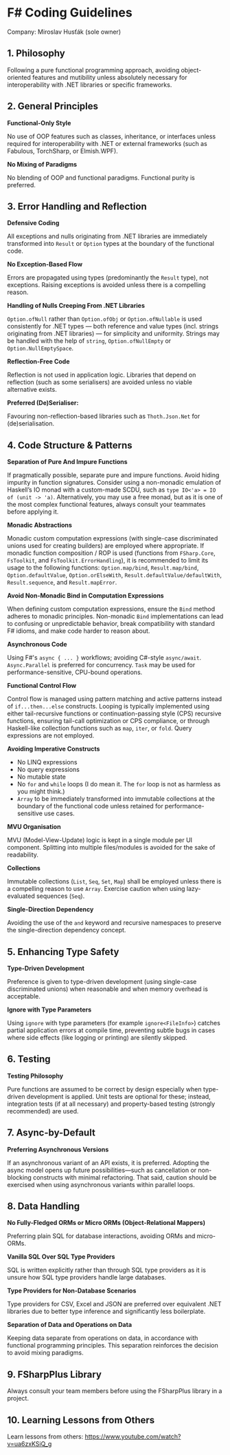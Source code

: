 # **F# Coding Guidelines**

Company: Miroslav Husťák (sole owner)

## 1. Philosophy

Following a pure functional programming approach, avoiding object-oriented features and mutibility unless absolutely necessary for interoperability with .NET libraries or specific frameworks.

## 2. General Principles

**Functional-Only Style**

No use of OOP features such as classes, inheritance, or interfaces unless required for interoperability with .NET or external frameworks (such as Fabulous, TorchSharp, or Elmish.WPF).

**No Mixing of Paradigms**

No blending of OOP and functional paradigms. Functional purity is preferred.

## 3. Error Handling and Reflection

**Defensive Coding**

All exceptions and nulls originating from .NET libraries are immediately transformed into `Result` or `Option` types at the boundary of the functional code.

**No Exception-Based Flow**

Errors are propagated using types (predominantly the `Result` type), not exceptions. Raising exceptions is avoided unless there is a compelling reason.

**Handling of Nulls Creeping From .NET Libraries**

`Option.ofNull` rather than `Option.ofObj` or `Option.ofNullable` is used consistently for .NET types — both reference and value types (incl. strings originating from .NET libraries) — for simplicity and uniformity. Strings may be handled with the help of `string`, `Option.ofNullEmpty` or `Option.NullEmptySpace`.  

**Reflection-Free Code**

Reflection is not used in application logic. Libraries that depend on reflection (such as some serialisers) are avoided unless no viable alternative exists.

**Preferred (De)Serialiser:**

Favouring non-reflection-based libraries such as `Thoth.Json.Net` for (de)serialisation.

## 4. Code Structure & Patterns

**Separation of Pure And Impure Functions**

If pragmatically possible, separate pure and impure functions. Avoid hiding impurity in function signatures. Consider using a non-monadic emulation of Haskell’s IO monad with a custom-made SCDU, such as `type IO<'a> = IO of (unit -> 'a)`. Alternatively, you may use a free monad, but as it is one of the most complex functional features, always consult your teammates before applying it.

**Monadic Abstractions**

Monadic custom computation expressions (with single-case discriminated unions used for creating builders) are employed where appropriate. If monadic function composition / ROP is used (functions from `FSharp.Core`, `FsToolkit`, and `FsToolkit.ErrorHandling`), it is recommended to limit its usage to the following functions: `Option.map/bind`, `Result.map/bind`, `Option.defaultValue`, `Option.orElseWith`, `Result.defaultValue/defaultWith`, `Result.sequence`, and `Result.mapError`.

**Avoid Non-Monadic Bind in Computation Expressions**

When defining custom computation expressions, ensure the `Bind` method adheres to monadic principles. Non-monadic `Bind` implementations can lead to confusing or unpredictable behavior, break compatibility with standard F# idioms, and make code harder to reason about. 

**Asynchronous Code**

Using F#'s `async { ... }` workflows; avoiding C#-style `async/await`. `Async.Parallel` is preferred for concurrency. `Task` may be used for performance-sensitive, CPU-bound operations.

**Functional Control Flow**

Control flow is managed using pattern matching and active patterns instead of `if...then...else` constructs. Looping is typically implemented using either tail-recursive functions or continuation-passing style (CPS) recursive functions, ensuring tail-call optimization or CPS compliance, or through Haskell-like collection functions such as `map`, `iter`, or `fold`. Query expressions are not employed.

**Avoiding Imperative Constructs** 

- No LINQ expressions
- No query expressions
- No mutable state
- No `for` and `while` loops (I do mean it. The `for` loop is not as harmless as you might think.)
- `Array` to be immediately transformed into immutable collections at the boundary of the functional code unless retained for performance-sensitive use cases.

**MVU Organisation**

MVU (Model-View-Update) logic is kept in a single module per UI component. Splitting into multiple files/modules is avoided for the sake of readability.

**Collections**

Immutable collections (`List`, `Seq`, `Set`, `Map`) shall be employed unless there is a compelling reason to use `Array`. Exercise caution when using lazy-evaluated sequences (`Seq`).

**Single-Direction Dependency**

Avoiding the use of the `and` keyword and recursive namespaces to preserve the single-direction dependency concept.

## 5. Enhancing Type Safety

**Type-Driven Development**

Preference is given to type-driven development (using single-case discriminated unions) when reasonable and when memory overhead is acceptable.

**Ignore with Type Parameters**

Using `ignore` with type parameters (for example `ignore<FileInfo>`) catches partial application errors at compile time, preventing subtle bugs in cases where side effects (like logging or printing) are silently skipped.

## 6. Testing

**Testing Philosophy**

Pure functions are assumed to be correct by design especially when type-driven development is applied. Unit tests are optional for these; instead, integration tests (if at all necessary) and property-based testing (strongly recommended) are used.

## 7. Async-by-Default

**Preferring Asynchronous Versions**

If an asynchronous variant of an API exists, it is preferred. Adopting the async model opens up future possibilities—such as cancellation or non-blocking constructs with minimal refactoring. That said, caution should be exercised when using asynchronous variants within parallel loops.

## 8. Data Handling

**No Fully-Fledged ORMs or Micro ORMs (Object-Relational Mappers)**

Preferring plain SQL for database interactions, avoiding ORMs and micro-ORMs.

**Vanilla SQL Over SQL Type Providers**

SQL is written explicitly rather than through SQL type providers as it is unsure how SQL type providers handle large databases.

**Type Providers for Non-Database Scenarios**

Type providers for CSV, Excel and JSON are preferred over equivalent .NET libraries due to better type inference and significantly less boilerplate.

**Separation of Data and Operations on Data**

Keeping data separate from operations on data, in accordance with functional programming principles. This separation reinforces the decision to avoid mixing paradigms.

## 9. FSharpPlus Library 

Always consult your team members before using the FSharpPlus library in a project.

## 10. Learning Lessons from Others 

Learn lessons from others: https://www.youtube.com/watch?v=ua6zxKSiQ_g




